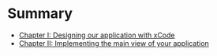 # Summary

* [Chapter I: Designing our application with xCode](part1/chapter1.md)
* [Chapter II: Implementing the main view of your application](part1/chapter2.md)